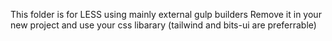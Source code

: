 This folder is for LESS using mainly external gulp builders
Remove it in your new project and use your css libarary (tailwind and bits-ui are preferrable)
